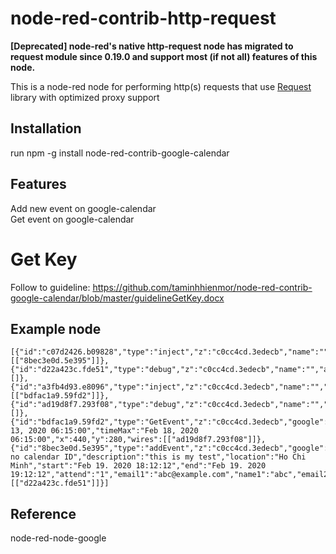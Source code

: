 # node-red-contrib-http-request
**[Deprecated] node-red's native http-request node has migrated to request module since 0.19.0 and support most (if not all) features of this node.**

This is a node-red node for performing http(s) requests that use [Request](https://github.com/request/request) library with optimized proxy support 

## Installation
run npm -g install node-red-contrib-google-calendar

## Features
Add new event on google-calendar<br/>
Get event on google-calendar

# Get Key
Follow to guideline: https://github.com/taminhhienmor/node-red-contrib-google-calendar/blob/master/guidelineGetKey.docx

## Example node
``` node
[{"id":"c07d2426.b09828","type":"inject","z":"c0cc4cd.3edecb","name":"","topic":"","payload":"","payloadType":"date","repeat":"","crontab":"","once":false,"onceDelay":0.1,"x":260,"y":360,"wires":[["8bec3e0d.5e395"]]},{"id":"d22a423c.fde51","type":"debug","z":"c0cc4cd.3edecb","name":"","active":true,"tosidebar":true,"console":false,"tostatus":false,"complete":"false","x":670,"y":360,"wires":[]},{"id":"a3fb4d93.e8096","type":"inject","z":"c0cc4cd.3edecb","name":"","topic":"","payload":"","payloadType":"date","repeat":"","crontab":"","once":false,"onceDelay":0.1,"x":260,"y":280,"wires":[["bdfac1a9.59fd2"]]},{"id":"ad19d8f7.293f08","type":"debug","z":"c0cc4cd.3edecb","name":"","active":true,"tosidebar":true,"console":false,"tostatus":false,"complete":"payload","targetType":"msg","x":670,"y":280,"wires":[]},{"id":"bdfac1a9.59fd2","type":"GetEvent","z":"c0cc4cd.3edecb","google":"","timeMin":"Feb 13, 2020 06:15:00","timeMax":"Feb 18, 2020 06:15:00","x":440,"y":280,"wires":[["ad19d8f7.293f08"]]},{"id":"8bec3e0d.5e395","type":"addEvent","z":"c0cc4cd.3edecb","google":"","tittle":"Test no calendar ID","description":"this is my test","location":"Ho Chi Minh","start":"Feb 19. 2020 18:12:12","end":"Feb 19. 2020 19:12:12","attend":"1","email1":"abc@example.com","name1":"abc","email2":"","name2":"","email3":"","name3":"","email4":"","name4":"","email5":"","name5":"","x":450,"y":360,"wires":[["d22a423c.fde51"]]}]
```

## Reference
node-red-node-google